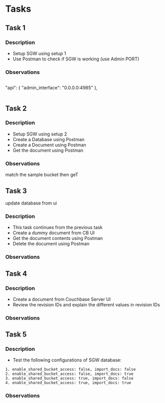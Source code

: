 # Tasks

## Task 1

### Description

- Setup SGW using setup 1
- Use Postman to check if SGW is working (use Admin PORT)

### Observations
```
```
"api": {
        "admin_interface": "0.0.0.0:4985"
      },
```

```
## Task 2

### Description

- Setup SGW using setup 2
- Create a Database using Postman
- Create a Document using Postman
- Get the document using Postman

### Observations
match the sample bucket
then geT

## Task 3

update database from ui
### Description

- This task continues from the previous task
- Create a dummy document from CB UI
- Get the document contents using Postman
- Delete the document using Postman

### Observations

## Task 4

### Description

- Create a document from Couchbase Server UI
- Review the revision IDs and explain the different values in revision IDs

### Observations

## Task 5

### Description

- Test the following configurations of SGW database:

```
1. enable_shared_bucket_access: false, import_docs: false
2. enable_shared_bucket_access: false, import_docs: true
3. enable_shared_bucket_access: true, import_docs: false
4. enable_shared_bucket_access: true, import_docs: true
```

### Observations
